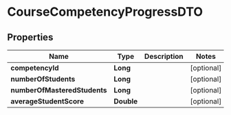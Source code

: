 

# CourseCompetencyProgressDTO


## Properties

| Name | Type | Description | Notes |
|------------ | ------------- | ------------- | -------------|
|**competencyId** | **Long** |  |  [optional] |
|**numberOfStudents** | **Long** |  |  [optional] |
|**numberOfMasteredStudents** | **Long** |  |  [optional] |
|**averageStudentScore** | **Double** |  |  [optional] |



